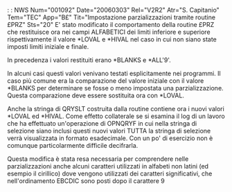  :  : NWS Num="001092" Date="20060303" Rel="V2R2" Atr="S. Capitanio" Tem="TEC" App="B£" Tit="Impostazione parzializzazioni tramite routine £PRZ" Sts="20"
E' stato modificato il comportamento della routine £PRZ che restituisce ora nei campi ALFABETICI dei limiti inferiore e superiore rispettivamente il valore *LOVAL e *HIVAL nel caso in cui non siano state imposti limiti iniziale e finale.

In precedenza i valori restituiti erano *BLANKS e *ALL'9'.

In alcuni casi questi valori venivano testati esplicitamente nei programmi. Il caso più comune era
la  comparazione del valore iniziale con il valore *BLANKS per determinare se fosse o meno impostata
una parzializzazione. Questa comparazione deve essere sostituita ora con *LOVAL.

Anche la stringa di QRYSLT costruita dalla routine contiene ora i nuovi valori *LOVAL ed *HIVAL.
Come effetto collaterale se si esamina il log di un lavoro che ha effettuato un'operazione di OPNQRYF in cui nella stringa di selezione siano inclusi questi nuovi valori TUTTA la stringa di selezione verrà visualizzata in formato esadecimale. Con un po' di esercizio non è comunque particolarmente difficile decifrarla.

Questa modifica è stata resa necessaria per comprendere nelle parzializzazioni anche alcuni caratteri utilizzati in alfabeti non latini (ed esempio il cirillico) dove vengono utilizzati dei caratteri significativi, che nell'ordinamento EBCDIC sono posti dopo il carattere 9 